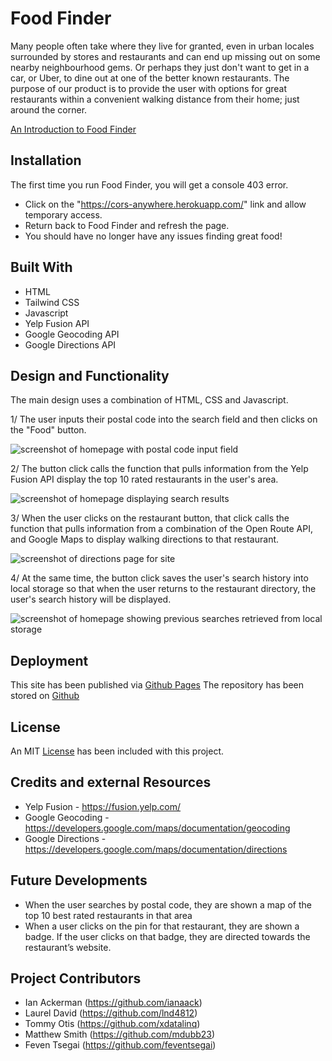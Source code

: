 # Food Finder

Many people often take where they live for granted, even in urban locales surrounded by stores and restaurants and can end up missing out on some nearby neighbourhood gems.  Or perhaps they just don't want to get in a car, or Uber, to dine out at one of the better known restaurants. The purpose of our product is to provide the user with options for great restaurants within a convenient walking distance from their home; just around the corner.

[An Introduction to Food Finder](https://docs.google.com/presentation/d/18xuyFBQ4i-O3lLa5vpeEBHfx4rvo2I6NJQ5TWFbmqzM/)

## Installation

The first time you run Food Finder, you will get a console 403 error.

- Click on the "https://cors-anywhere.herokuapp.com/" link and allow temporary access.
- Return back to Food Finder and refresh the page.
- You should have no longer have any issues finding great food!

## Built With

- HTML
- Tailwind CSS
- Javascript
- Yelp Fusion API
- Google Geocoding API
- Google Directions API

## Design and Functionality

The main design uses a combination of HTML, CSS and Javascript.

1/ The user inputs their postal code into the search field and then clicks on the "Food" button.

![screenshot of homepage with postal code input field](assets/images/food-finder-index.html-screen-shot.png)

2/ The button click calls the function that pulls information from the Yelp Fusion API display the top 10 rated restaurants in the user's area.

![screenshot of homepage displaying search results](assets/images/food-finder-restaurant-display-screen-shot.png)

3/ When the user clicks on the restaurant button, that click calls the function that pulls information from a combination of the Open Route API, and Google Maps to display walking directions to that restaurant.

![screenshot of directions page for site]("./../assets/images/restaurant-index-page-reformatted.png)

4/ At the same time, the button click saves the user's search history into local storage so that when the user returns to the restaurant directory, the user's search history will be displayed.

![screenshot of homepage showing previous searches retrieved from local storage](assets/images/food-finder-page-back-localstorage-search-display-screenshot.png)

## Deployment

This site has been published via [Github Pages](https://bootcampProjectOneTeamFour.github.io/food-finder/)
The repository has been stored on [Github](https://github.com/bootcampProjectOneTeamFour/food-finder)

## License

An MIT [License](LICENSE) has been included with this project.

## Credits and external Resources

- Yelp Fusion - <https://fusion.yelp.com/>
- Google Geocoding - <https://developers.google.com/maps/documentation/geocoding>
- Google Directions - <https://developers.google.com/maps/documentation/directions>

## Future Developments

- When the user searches by postal code, they are shown a map of the top 10 best rated restaurants in that area
- When a user clicks on the pin for that restaurant, they are shown a badge. If the user clicks on that badge, they are directed towards the restaurant’s website.

## Project Contributors

- Ian Ackerman (<https://github.com/ianaack>)
- Laurel David (<https://github.com/lnd4812>)
- Tommy Otis (<https://github.com/xdatalinq>)
- Matthew Smith (<https://github.com/mdubb23>)
- Feven Tsegai (<https://github.com/feventsegai>)
